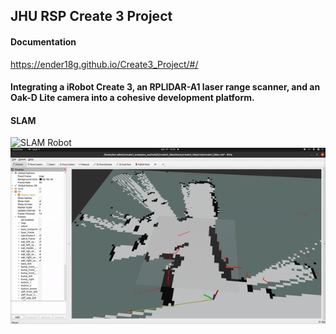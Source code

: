 ## JHU RSP Create 3 Project

#### Documentation
https://ender18g.github.io/Create3_Project/#/

#### Integrating a iRobot Create 3, an RPLIDAR-A1 laser range scanner, and an Oak-D Lite camera into a cohesive development platform. 

#### SLAM
![SLAM Robot](docs/images/robot.gif)
![Slam Example](docs/images/slam.gif)

